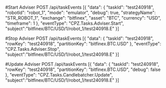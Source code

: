 #Start Adviser
POST /api/taskEvents
[{
  "data": {
  	  "taskId": "test240918",
      "robotId": "robot_1",
      "mode": "emulator",
      "debug": true,
      "strategyName": "STR_ROBOT_1",
      "exchange": "bitfinex",
      "asset": "BTC",
      "currency": "USD",
      "timeframe": 1
    },
  "eventType": "CPZ.Tasks.Adviser.Start",
  "subject":"bitfinex/BTC/USD/1/robot_1/test240918.E"
}]

#Stop Adviser
POST /api/taskEvents
[{
  "data": {
  	  "taskId": "test240918",
      "rowKey": "test240918",
      "partitionKey": "bitfinex.BTC.USD"
    },
  "eventType": "CPZ.Tasks.Adviser.Stop",
  "subject":"bitfinex/BTC/USD/1/robot_1/test240918.E"
}]

#Update Adviser
POST /api/taskEvents
[{
  "data": {
  	  "taskId": "test240918",
      "rowKey": "test240918",
      "partitionKey": "bitfinex.BTC.USD",
      "debug": false
    },
  "eventType": "CPZ.Tasks.Candlebatcher.Update",
  "subject":"bitfinex/BTC/USD/1/robot_1/test240918.E"
}]